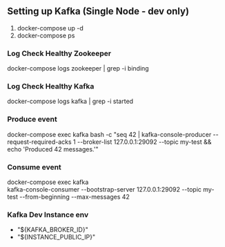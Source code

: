 ## Setting up Kafka (Single Node - dev only)

1. docker-compose up -d
2. docker-compose ps

### Log Check Healthy Zookeeper
docker-compose logs zookeeper | grep -i binding

### Log Check Healthy Kafka
docker-compose logs kafka | grep -i started



### Produce event
docker-compose exec kafka  bash -c "seq 42 | kafka-console-producer --request-required-acks 1 --broker-list 127.0.0.1:29092 --topic my-test && echo 'Produced 42 messages.'"

### Consume event
docker-compose exec kafka  \
  kafka-console-consumer --bootstrap-server 127.0.0.1:29092 --topic my-test --from-beginning --max-messages 42

  ### Kafka Dev Instance env
  - "${KAFKA_BROKER_ID}"
  - "${INSTANCE_PUBLIC_IP}"